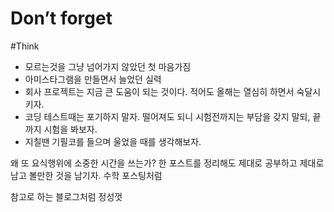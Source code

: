 # Don’t forget
#Think
 
- 모르는것을 그냥 넘어가지 않았던 첫 마음가짐
- 아미스타그램을 만들면서 늘었던 실력
- 회사 프로젝트는 지금 큰 도움이 되는 것이다. 적어도 올해는 열심히 하면서 숙달시키자.
- 코딩 테스트때는 포기하지 말자. 떨어져도 되니 시험전까지는 부담을 갖지 말되, 끝까지 시험을 봐보자.
- 지칠땐 기필코를 들으며 울었을 때를 생각해보자.
 
왜 또 요식행위에 소중한 시간을 쓰는가?
한 포스트를 정리해도 제대로 공부하고 제대로 남고 볼만한 것을 남기자.
수학 포스팅처럼
 
참고로 하는 블로그처럼 정성껏

